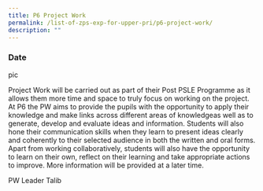 ```yaml
---
title: P6 Project Work
permalink: /list-of-zps-exp-for-upper-pri/p6-project-work/
description: ""
---
```

### **Date**

pic


Project Work will be carried out as part of their Post PSLE Programme as it allows them more time and space to truly focus on working on the project. At P6 the PW aims to provide the pupils with the opportunity to apply their knowledge and make links across different areas of knowledgeas well as to generate, develop and evaluate ideas and information. Students will also hone their communication skills when they learn to present ideas clearly and coherently to their selected audience in both the written and oral forms. Apart from working collaboratively, students will also have the opportunity to learn on their own, reflect on their learning and take appropriate actions to improve. More information will be provided at a later time.

PW Leader Talib